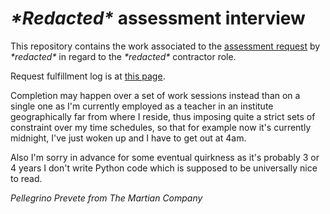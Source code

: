 [comment]: <> (SPDX-License-Identifier: AGPL-3.0)

[comment]: <> (-------------------------------------------------------------)
[comment]: <> (Copyright © 2024, 2025  Pellegrino Prevete)
[comment]: <> (All rights reserved)
[comment]: <> (-------------------------------------------------------------)

[comment]: <> (This program is free software: you can redistribute)
[comment]: <> (it and/or modify it under the terms of the GNU Affero)
[comment]: <> (General Public License as published by the Free)
[comment]: <> (Software Foundation, either version 3 of the License.)

[comment]: <> (This program is distributed in the hope that it will be useful,)
[comment]: <> (but WITHOUT ANY WARRANTY; without even the implied warranty of)
[comment]: <> (MERCHANTABILITY or FITNESS FOR A PARTICULAR PURPOSE. See the)
[comment]: <> (GNU Affero General Public License for more details.)

[comment]: <> (You should have received a copy of the GNU Affero General Public)
[comment]: <> (License along with this program.)
[comment]: <> (If not, see <https://www.gnu.org/licenses/>.)


# *\*Redacted\** assessment interview

This repository contains the work associated
to the
[assessment request](
  request.md)
by *\*redacted\** in regard to the
*\*redacted\** contractor role.

Request fulfillment log is at
[this page](
  request-fulfillment.md).

Completion may happen over a set of
work sessions instead than on a single one
as I'm currently employed as a teacher
in an institute geographically
far from where I reside, thus imposing
quite a strict sets of constraint over my
time schedules, so that for example
now it's currently midnight, I've just
woken up and I have to get out at 4am.

Also I'm sorry in advance for some
eventual quirkness as it's probably 3 or 4 years
I don't write Python code which is supposed to be
universally nice to read.

*Pellegrino Prevete from The Martian Company*
